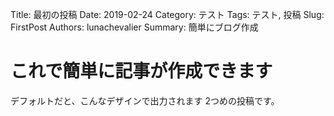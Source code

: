 Title: 最初の投稿
Date: 2019-02-24
Category: テスト
Tags: テスト, 投稿
Slug: FirstPost
Authors: lunachevalier
Summary: 簡単にブログ作成

# これで簡単に記事が作成できます

デフォルトだと、こんなデザインで出力されます
2つめの投稿です。
